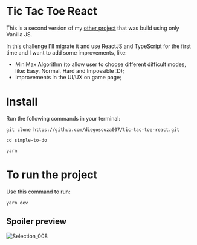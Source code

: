# Tic Tac Toe React

This is a second version of my <a href="https://github.com/diegosouza007/JogoDaVelha">other project</a> that was build using only Vanilla JS.

In this challenge I'll migrate it and use ReactJS and TypeScript for the first time and I want to add some improvements, like:

- MiniMax Algorithm (to allow user to choose different difficult modes, like: Easy, Normal, Hard and Impossible :D);
- Improvements in the UI/UX on game page;


# Install

Run the following commands in your terminal:

```
git clone https://github.com/diegosouza007/tic-tac-toe-react.git
```

```
cd simple-to-do
```

```
yarn
```

# To run the project

Use this command to run: 

```
yarn dev
```
## Spoiler preview

![Selection_008](https://user-images.githubusercontent.com/11907759/154821962-f7d2a5ea-cd3e-41cd-b18d-df3209cc443c.png)
